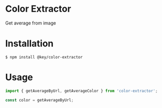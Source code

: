 # Color Extractor

Get average from image

# Installation

```
$ npm install @key/color-extractor
```

# Usage

```javascript
import { getAverageByUrl, getAverageColor } from 'color-extractor';

const color = getAverageByUrl;
```
